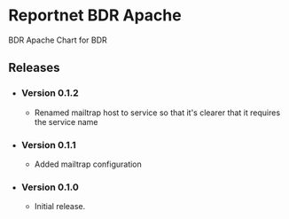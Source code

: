 # Reportnet BDR Apache

BDR Apache Chart for BDR

## Releases

- ### Version 0.1.2
  - Renamed mailtrap host to service so that it's clearer that it requires the service name

- ### Version 0.1.1
  - Added mailtrap configuration

- ### Version 0.1.0
  - Initial release.
